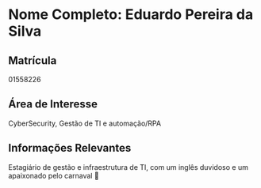 # Nome Completo: Eduardo Pereira da Silva

## Matrícula
01558226

## Área de Interesse
CyberSecurity, Gestão de TI e automação/RPA

## Informações Relevantes
Estagiário de gestão e infraestrutura de TI, com um inglês duvidoso e um apaixonado pelo carnaval 🦀